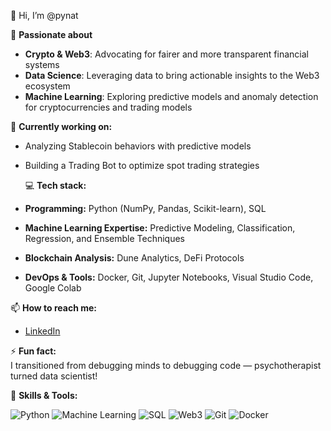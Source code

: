  👋 Hi, I’m @pynat

👀 **Passionate about**  
- **Crypto & Web3**: Advocating for fairer and more transparent financial systems  
- **Data Science**: Leveraging data to bring actionable insights to the Web3 ecosystem  
- **Machine Learning**: Exploring predictive models and anomaly detection for cryptocurrencies and trading models
    
🌱 **Currently working on:**  
- Analyzing Stablecoin behaviors with predictive models  
- Building a Trading Bot to optimize spot trading strategies

  💻 **Tech stack:**  
- **Programming:** Python (NumPy, Pandas, Scikit-learn), SQL  
- **Machine Learning Expertise:** Predictive Modeling, Classification, Regression, and Ensemble Techniques 
- **Blockchain Analysis:** Dune Analytics, DeFi Protocols  
- **DevOps & Tools:** Docker, Git, Jupyter Notebooks, Visual Studio Code, Google Colab    
 
📫 **How to reach me:**  
- [LinkedIn](https://www.linkedin.com/in/nl-data-defi)  

⚡ **Fun fact:**  
I transitioned from debugging minds to debugging code — psychotherapist turned data scientist!

<!---
pynat/pynat is a ✨ special ✨ repository because its `README.md` (this file) appears on your GitHub profile.
You can click the Preview link to take a look at your changes.
--->




💼 **Skills & Tools:**  
<p>
  <img src="https://img.shields.io/badge/Python-%233776AB.svg?style=flat&logo=python&logoColor=white" alt="Python" />
  <img src="https://img.shields.io/badge/Machine%20Learning-%23E34F26.svg?style=flat&logo=scikit-learn&logoColor=white" alt="Machine Learning" />
  <img src="https://img.shields.io/badge/SQL-%23007ACC.svg?style=flat&logo=postgresql&logoColor=white" alt="SQL" />
  <img src="https://img.shields.io/badge/Web3-%2300AAFF.svg?style=flat&logo=ethereum&logoColor=white" alt="Web3" />
  <img src="https://img.shields.io/badge/Git-%23F05033.svg?style=flat&logo=git&logoColor=white" alt="Git" />
  <img src="https://img.shields.io/badge/Docker-%232496ED.svg?style=flat&logo=docker&logoColor=white" alt="Docker" />
</p>

